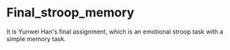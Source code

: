 # Final_stroop_memory
It is Yunwei Han's final assignment, which is an emotional stroop task with a simple memory task. 
